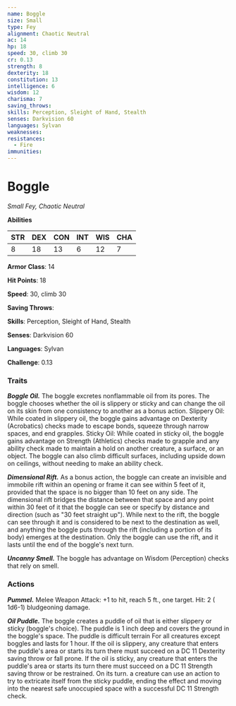 ```yaml
---
name: Boggle
size: Small
type: Fey
alignment: Chaotic Neutral
ac: 14
hp: 18
speed: 30, climb 30
cr: 0.13
strength: 8
dexterity: 18
constitution: 13
intelligence: 6
wisdom: 12
charisma: 7
saving_throws: 
skills: Perception, Sleight of Hand, Stealth
senses: Darkvision 60
languages: Sylvan
weaknesses:
resistances:
  - Fire
immunities:
---
```


# Boggle

*Small Fey, Chaotic Neutral*

**Abilities**

| STR | DEX | CON | INT | WIS | CHA |
| --- | --- | --- | --- | --- | --- |
| 8 | 18 | 13 | 6 | 12 | 7 |

**Armor Class**: 14

**Hit Points**: 18

**Speed**: 30, climb 30

**Saving Throws**: 

**Skills**: Perception, Sleight of Hand, Stealth

**Senses**: Darkvision 60

**Languages**: Sylvan

**Challenge**: 0.13


### Traits
***Boggle Oil.*** The boggle excretes nonflammable oil from its pores. The boggle chooses whether the oil is slippery or sticky and can change the oil on its skin from one consistency to another as a bonus action. Slippery Oil: While coated in slippery oil, the boggle gains advantage on Dexterity (Acrobatics) checks made to escape bonds, squeeze through narrow spaces, and end grapples. Sticky Oil: While coated in sticky oil, the boggle gains advantage on Strength (Athletics) checks made to grapple and any ability check made to maintain a hold on another creature, a surface, or an object. The boggle can also climb difficult surfaces, including upside down on ceilings, without needing to make an ability check.

***Dimensional Rift.*** As a bonus action, the boggle can create an invisible and immobile rift within an opening or frame it can see within 5 feet of it, provided that the space is no bigger than 10 feet on any side. The dimensional rift bridges the distance between that space and any point within 30 feet of it that the boggle can see or specify by distance and direction (such as "30 feet straight up"). While next to the rift, the boggle can see through it and is considered to be next to the destination as well, and anything the boggle puts through the rift (including a portion of its body) emerges at the destination. Only the boggle can use the rift, and it lasts until the end of the boggle's next turn.

***Uncanny Smell.*** The boggle has advantage on Wisdom (Perception) checks that rely on smell.


### Actions
***Pummel.*** Melee Weapon Attack:  +1 to hit, reach 5 ft., one target. Hit: 2 ( 1d6-1) bludgeoning damage.

***Oil Puddle.*** The boggle creates a puddle of oil that is either slippery or sticky (boggle's choice). The puddle is 1 inch deep and covers the ground in the boggle's space. The puddle is difficult terrain For all creatures except boggles and lasts for 1 hour. If the oil is slippery, any creature that enters the puddle's area or starts its turn there must succeed on a DC 11 Dexterity saving throw or fall prone. If the oil is sticky, any creature that enters the puddle's area or starts its turn there must succeed on a DC 11 Strength saving throw or be restrained. On its turn. a creature can use an action to try to extricate itself from the sticky puddle, ending the effect and moving into the nearest safe unoccupied space with a successful DC 11 Strength check.

